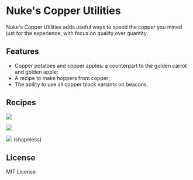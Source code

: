 # Nuke's Copper Utilities

Nuke's Copper Utilities adds useful ways to spend the copper you mined just for the experience, with focus on quality over quantity.

## Features

- Copper potatoes and copper apples: a counterpart to the golden carrot and golden apple;
- A recipe to make hoppers from copper;
- The ability to use all copper block variants on beacons.

## Recipes

![](https://i.imgur.com/NZtMxmm.png)

![](https://i.imgur.com/k2vaVjx.png)

![](https://i.imgur.com/fckYj7u.png)
(shapeless)

## License

MIT License
